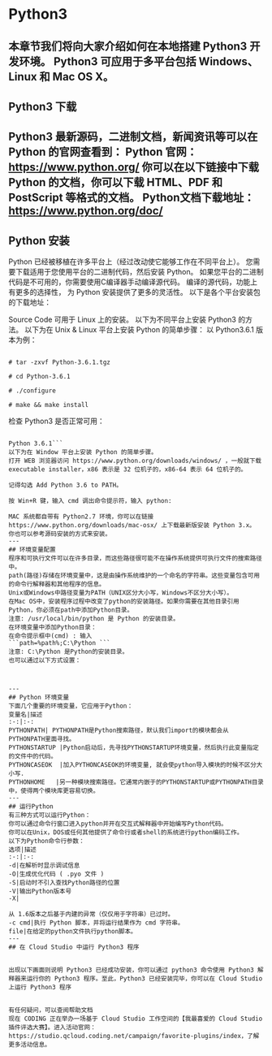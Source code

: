 # Python3 
本章节我们将向大家介绍如何在本地搭建 Python3 开发环境。
Python3 可应用于多平台包括 Windows、Linux 和 Mac OS X。
---
## Python3 下载
Python3 最新源码，二进制文档，新闻资讯等可以在 Python 的官网查看到：
Python 官网：https://www.python.org/
你可以在以下链接中下载 Python 的文档，你可以下载 HTML、PDF 和 PostScript 等格式的文档。
Python文档下载地址：https://www.python.org/doc/
---
## Python 安装
Python 已经被移植在许多平台上（经过改动使它能够工作在不同平台上）。
您需要下载适用于您使用平台的二进制代码，然后安装 Python。
如果您平台的二进制代码是不可用的，你需要使用C编译器手动编译源代码。
编译的源代码，功能上有更多的选择性， 为 Python 安装提供了更多的灵活性。
以下是各个平台安装包的下载地址：

Source Code 可用于 Linux 上的安装。
以下为不同平台上安装 Python3 的方法。
以下为在 Unix & Linux 平台上安装 Python 的简单步骤：
以 Python3.6.1 版本为例：
```
# tar -zxvf Python-3.6.1.tgz
# cd Python-3.6.1
# ./configure
# make && make install
```
检查 Python3 是否正常可用：
```# python3 -V
Python 3.6.1```
以下为在 Window 平台上安装 Python 的简单步骤。
打开 WEB 浏览器访问 https://www.python.org/downloads/windows/ ，一般就下载 executable installer，x86 表示是 32 位机子的，x86-64 表示 64 位机子的。 

记得勾选 Add Python 3.6 to PATH。

按 Win+R 键，输入 cmd 调出命令提示符，输入 python:

MAC 系统都自带有 Python2.7 环境，你可以在链接 https://www.python.org/downloads/mac-osx/ 上下载最新版安装 Python 3.x。
你也可以参考源码安装的方式来安装。
---
## 环境变量配置
程序和可执行文件可以在许多目录，而这些路径很可能不在操作系统提供可执行文件的搜索路径中。
path(路径)存储在环境变量中，这是由操作系统维护的一个命名的字符串。这些变量包含可用的命令行解释器和其他程序的信息。
Unix或Windows中路径变量为PATH（UNIX区分大小写，Windows不区分大小写）。
在Mac OS中，安装程序过程中改变了python的安装路径。如果你需要在其他目录引用Python，你必须在path中添加Python目录。
注意: /usr/local/bin/python 是 Python 的安装目录。
在环境变量中添加Python目录：
在命令提示框中(cmd) : 输入 
```path=%path%;C:\Python ```
注意: C:\Python 是Python的安装目录。
也可以通过以下方式设置：


---
## Python 环境变量
下面几个重要的环境变量，它应用于Python：
变量名|描述
:-:|:-:
PYTHONPATH| PYTHONPATH是Python搜索路径，默认我们import的模块都会从PYTHONPATH里面寻找。
PYTHONSTARTUP |Python启动后，先寻找PYTHONSTARTUP环境变量，然后执行此变量指定的文件中的代码。
PYTHONCASEOK  |加入PYTHONCASEOK的环境变量, 就会使python导入模块的时候不区分大小写.
PYTHONHOME   |另一种模块搜索路径。它通常内嵌于的PYTHONSTARTUP或PYTHONPATH目录中，使得两个模块库更容易切换。
---
## 运行Python
有三种方式可以运行Python：
你可以通过命令行窗口进入python并开在交互式解释器中开始编写Python代码。
你可以在Unix，DOS或任何其他提供了命令行或者shell的系统进行python编码工作。
以下为Python命令行参数：
选项|描述
:-:|:-:
-d|在解析时显示调试信息
-O|生成优化代码 ( .pyo 文件 )
-S|启动时不引入查找Python路径的位置
-V|输出Python版本号
-X|
从 1.6版本之后基于内建的异常（仅仅用于字符串）已过时。
-c cmd|执行 Python 脚本，并将运行结果作为 cmd 字符串。
file|在给定的python文件执行python脚本。
---
## 在 Cloud Studio 中运行 Python3 程序

出现以下画面则说明 Python3 已经成功安装，你可以通过 python3 命令使用 Python3 解释器来运行你的 Python3 程序。至此，Python3 已经安装完毕，你可以在 Cloud Studio 上运行 Python3 程序

有任何疑问，可以查阅帮助文档
现在 CODING 正在举办一场基于 Cloud Studio 工作空间的【我最喜爱的 Cloud Studio 插件评选大赛】。进入活动官网：https://studio.qcloud.coding.net/campaign/favorite-plugins/index，了解更多活动信息。
